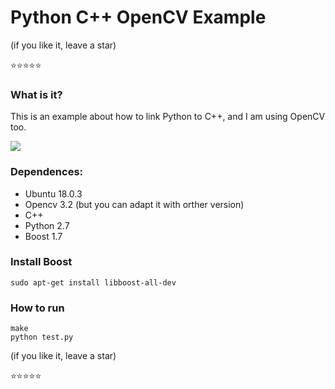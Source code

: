 # Python C++ OpenCV Example

(if you like it, leave a star)

:star::star::star::star::star: 

### What is it?

This is an example about how to link Python to C++, and I am using OpenCV too.

![](https://github.com/RonnyldoSilva/Python-using-C-Plus-Plus-OpenCV/blob/master/overView.png)

### Dependences:

* Ubuntu 18.0.3
* Opencv 3.2 (but you can adapt it with orther version)
* C++
* Python 2.7
* Boost 1.7

### Install Boost

```
sudo apt-get install libboost-all-dev
```

### How to run

```
make
python test.py
```

(if you like it, leave a star)

:star::star::star::star::star: 
